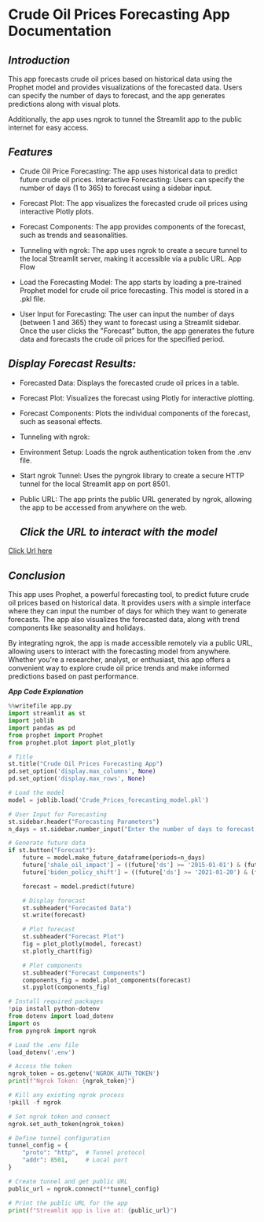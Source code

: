# Crude Oil Prices Forecasting App Documentation

## ***Introduction***
This app forecasts crude oil prices based on historical data using the Prophet model and provides visualizations of the forecasted data. Users can specify the number of days to forecast, and the app generates predictions along with visual plots.

Additionally, the app uses ngrok to tunnel the Streamlit app to the public internet for easy access.

## ***Features***
* Crude Oil Price Forecasting: The app uses historical data to predict future crude oil prices.
Interactive Forecasting: Users can specify the number of days (1 to 365) to forecast using a sidebar input.
* Forecast Plot: The app visualizes the forecasted crude oil prices using interactive Plotly plots.
* Forecast Components: The app provides components of the forecast, such as trends and seasonalities.
* Tunneling with ngrok: The app uses ngrok to create a secure tunnel to the local Streamlit server, making it accessible via a public URL.
App Flow
* Load the Forecasting Model:
The app starts by loading a pre-trained Prophet model for crude oil price forecasting. This model is stored in a .pkl file.

* User Input for Forecasting:
The user can input the number of days (between 1 and 365) they want to forecast using a Streamlit sidebar. Once the user clicks the "Forecast" button, the app generates the future data and forecasts the crude oil prices for the specified period.

## ***Display Forecast Results:***

* Forecasted Data: Displays the forecasted crude oil prices in a table.
* Forecast Plot: Visualizes the forecast using Plotly for interactive plotting.
* Forecast Components: Plots the individual components of the forecast, such as seasonal effects.
* Tunneling with ngrok:

* Environment Setup: Loads the ngrok authentication token from the .env file.
* Start ngrok Tunnel: Uses the pyngrok library to create a secure HTTP tunnel for the local Streamlit app on port 8501.
* Public URL: The app prints the public URL generated by ngrok, allowing the app to be accessed from anywhere on the web.

  ## ***Click the URL to interact with the model***

[Click Url here](https://b7f2-35-204-59-7.ngrok-free.app/)

## ***Conclusion***

This app uses Prophet, a powerful forecasting tool, to predict future crude oil prices based on historical data. It provides users with a simple interface where they can input the number of days for which they want to generate forecasts. The app also visualizes the forecasted data, along with trend components like seasonality and holidays.

By integrating ngrok, the app is made accessible remotely via a public URL, allowing users to interact with the forecasting model from anywhere. Whether you're a researcher, analyst, or enthusiast, this app offers a convenient way to explore crude oil price trends and make informed predictions based on past performance.



***App Code Explanation***

```python
%%writefile app.py
import streamlit as st
import joblib
import pandas as pd
from prophet import Prophet
from prophet.plot import plot_plotly

# Title
st.title("Crude Oil Prices Forecasting App")
pd.set_option('display.max_columns', None)
pd.set_option('display.max_rows', None)

# Load the model
model = joblib.load('Crude_Prices_forecasting_model.pkl')

# User Input for Forecasting
st.sidebar.header("Forecasting Parameters")
n_days = st.sidebar.number_input("Enter the number of days to forecast:", min_value=1, max_value=365, value=30)

# Generate future data
if st.button("Forecast"):
    future = model.make_future_dataframe(periods=n_days)
    future['shale_oil_impact'] = ((future['ds'] >= '2015-01-01') & (future['ds'] <= '2019-12-31')).astype(int)
    future['biden_policy_shift'] = ((future['ds'] >= '2021-01-20') & (future['ds'] <= '2024-12-31')).astype(int)

    forecast = model.predict(future)

    # Display forecast
    st.subheader("Forecasted Data")
    st.write(forecast)

    # Plot forecast
    st.subheader("Forecast Plot")
    fig = plot_plotly(model, forecast)
    st.plotly_chart(fig)

    # Plot components
    st.subheader("Forecast Components")
    components_fig = model.plot_components(forecast)
    st.pyplot(components_fig)

# Install required packages
!pip install python-dotenv
from dotenv import load_dotenv
import os
from pyngrok import ngrok

# Load the .env file
load_dotenv('.env')

# Access the token
ngrok_token = os.getenv('NGROK_AUTH_TOKEN')
print(f"Ngrok Token: {ngrok_token}")

# Kill any existing ngrok process
!pkill -f ngrok

# Set ngrok token and connect
ngrok.set_auth_token(ngrok_token)

# Define tunnel configuration
tunnel_config = {
    "proto": "http",  # Tunnel protocol
    "addr": 8501,     # Local port
}

# Create tunnel and get public URL
public_url = ngrok.connect(**tunnel_config)

# Print the public URL for the app
print(f"Streamlit app is live at: {public_url}")



